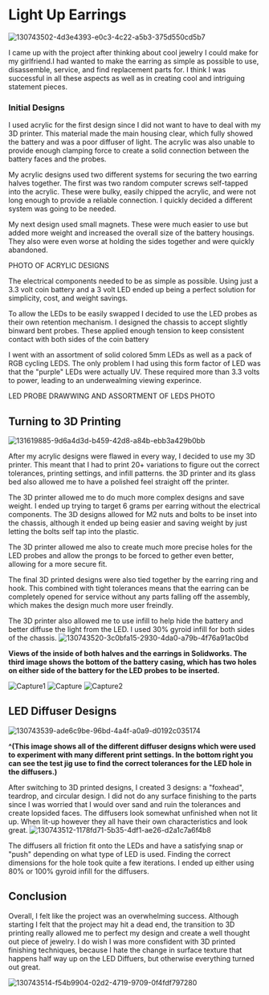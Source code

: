 
# Light Up Earrings    

![130743502-4d3e4393-e0c3-4c22-a5b3-375d550cd5b7](https://user-images.githubusercontent.com/72219191/133019025-9370bce6-2b1d-479c-8323-1afc08ca9c91.jpg)


I came up with the project after thinking about cool jewelry I could make for my girlfriend.I had wanted to make the earring as simple as possible to use, disassemble, service, and find replacement parts for. I think I was successful in all these aspects as well as in creating cool and intriguing statement pieces.

### Initial Designs 

I used acrylic for the first design since I did not want to have to deal with my 3D printer. This material made the main housing clear, which fully showed the battery and was a poor diffuser of light. The acrylic was also unable to provide enough clamping force to create a solid connection between the battery faces and the probes. 

My acrylic designs used two different systems for securing the two earring halves together. The first was two random computer screws self-tapped into the acrylic. These were  bulky, easily chipped the acrylic, and were not long enough to provide a reliable connection. I quickly decided a different system was going to be needed. 

My next design used small magnets. These were much easier to use but added  more weight  and increased the overall size of the battery housings. They also were even worse at holding the sides together and were quickly abandoned.  

PHOTO OF ACRYLIC DESIGNS 

The electrical components needed to be as simple as possible. Using just a 3.3 volt coin battery and a 3 volt LED ended up being a perfect solution for simplicity, cost, and weight savings.  

To allow the LEDs to be easily swapped I decided to use the LED probes as their own retention mechanism. I designed the chassis to accept slightly binward bent probes. These applied enough tension to keep consistent contact with both sides of the coin battery

I went with an assortment of solid colored 5mm LEDs as well as a pack of RGB cycling LEDS. The only problem I had using this form factor of LED was that the "purple" LEDs were actually UV. These required more than 3.3 volts to power, leading to an underwealming viewing experince. 

LED PROBE DRAWWING AND ASSORTMENT OF LEDS PHOTO


## Turning to 3D Printing 

 ![131619885-9d6a4d3d-b459-42d8-a84b-ebb3a429b0bb](https://user-images.githubusercontent.com/72219191/133016695-ca8907c2-7d0d-4335-8f47-27643d0a409b.jpg)

After my acrylic designs were flawed in every way, I decided to use my 3D printer. This meant that I had to print 20+ variations to figure out the correct tolerances, printing settings, and infill patterns. the 3D printer and its glass bed also allowed me to have a polished feel straight off the printer. 

The 3D printer allowed me to do much more complex designs and save weight. I ended up trying to target 6 grams per earring without the electrical components.
The 3D designs allowed for M2 nuts and bolts to be inset into the chassis, although it ended up being easier and saving weight by just letting the bolts self tap into the plastic. 

The 3D printer allowed me also to create much more precise holes for the LED probes and allow the prongs to be forced to gether even better, allowing for a more secure fit. 

The final 3D printed designs were also tied together by the earring ring and hook. This combined with tight tolerances means that the earring can be completely opened for service without any parts falling off the assembly, which makes the design much more user freindly.

The 3D printer also allowed me to use infill to help hide the battery and better diffuse the light from the LED. I used 30% gyroid infill for both sides of the chassis. 
![130743520-3c0bfa15-2930-4da0-a79b-4f76a91ac0bd](https://user-images.githubusercontent.com/72219191/131619889-cc9aec52-554c-4503-8f80-65afdc7a4eff.jpg)

**Views of the inside of both halves and the earrings in Solidworks. The third image shows the bottom of the battery casing, which has two holes on either side of the battery for the LED probes to be inserted.**

![Capture1](https://user-images.githubusercontent.com/72219191/133000500-8461e324-5bf4-4049-aca6-04bbe6bb0fe2.PNG)
![Capture](https://user-images.githubusercontent.com/72219191/133000495-bba98bd0-55fc-4320-81e6-3f03e4172cb9.PNG)
![Capture2](https://user-images.githubusercontent.com/72219191/133000464-656ec75f-c3f1-4da4-9e45-4ab98a78e1ca.PNG)

## LED Diffuser Designs 

![130743539-ade6c9be-96bd-4a4f-a0a9-d0192c035174](https://user-images.githubusercontent.com/72219191/133017091-49b03cac-d39d-4ee1-9199-a2219fb06b9d.jpg)

**^(This image shows all of the different diffuser designs which were used to experiment with many different print settings. In the bottom right you can see the test jig use to find the correct tolerances for the LED hole in the diffusers.)**

After switching to 3D printed designs, I created 3 designs: a "foxhead", teardrop, and circular design. I did not do any surface finishing to the parts since I was worried that I would over sand and ruin the tolerances and create lopsided faces. The diffusers look somewhat unfinished when not lit up. When lit-up however they all have their own characteristics and look great.
![130743512-1178fd71-5b35-4df1-ae26-d2a1c7a6f4b8](https://user-images.githubusercontent.com/72219191/131619879-424537a5-5d60-4b0d-91ac-00bb52923c2d.jpg)

The diffusers all friction fit onto the LEDs and have a satisfying snap or "push" depending on what type of LED is used. Finding the correct dimensions for the hole took quite a few iterations. I ended up either using 80% or 100% gyroid infill for the diffusers. 

## Conclusion
Overall, I felt like the project was an overwhelming success. Although starting I felt that the project may hit a dead end, the transition to 3D printing really allowed me to perfect my design and create a well thought out piece of jewelry. I do wish I was more consfident with 3D printed finishing techniques, because I hate the change in surface texture that happens half way up on the LED Diffuers, but otherwise everything turned out great. 

![130743514-f54b9904-02d2-4719-9709-0f4fdf797280](https://user-images.githubusercontent.com/72219191/131620201-bb4ef7cc-a2a7-4741-91a1-d8d4bc569340.jpg)

